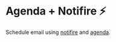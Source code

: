 # Agenda + Notifire ⚡

Schedule email using [notifire](https://notifire.io/) and [agenda](https://github.com/agenda/agenda).

